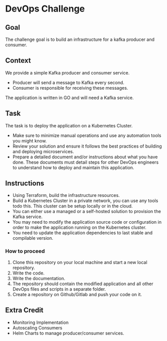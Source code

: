 # DevOps Challenge

## Goal
The challenge goal is to build an infrastructure for a kafka producer and consumer.

## Context
We provide a simple Kafka producer and consumer service.
- Producer will send a message to Kafka every second.
- Consumer is responsible for receiving these messages.

The application is written in GO and will need a Kafka service.

## Task
The task is to deploy the application on a Kubernetes Cluster.
* Make sure to minimize manual operations and use any automation tools you might know.
* Review your solution and ensure it follows the best practices of building and deploying microservices.
* Prepare a detailed document and/or instructions about what you have done. These documents must detail steps for other DevOps engineers to understand how to deploy and maintain this application.

## Instructions
- Using Terraform, build the infrastructure resources.
- Build a Kubernetes Cluster in a private network, you can use any tools todo this. This cluster can be setup locally or in the cloud.
- You can either use a managed or a self-hosted solution to provision the Kafka service.
- You may need to modify the application source code or configuration in order to make the application running on the Kubernetes cluster.
- You need to update the application dependencies to last stable and compilable version.

### How to proceed
1. Clone this repository on your local machine and start a new local repository.
2. Write the code.
3. Write the documentation.
4. The repository should contain the modified application and all other DevOps files and scripts in a separate folder.
5. Create a repository on Github/Gitlab and push your code on it.

## Extra Credit
* Monitoring Implementation
* Autoscaling Consumers
* Helm Charts to manage producer/consumer services.
